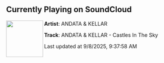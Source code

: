 ## Currently Playing on SoundCloud

[<img align="left" width="100" src="https://i1.sndcdn.com/artworks-etWmq0yV7A1yF1ro-styLqA-t500x500.png">](https://soundcloud.com/kellarmusic/castles-in-the-sky?in=saxurn/sets/1a1/)

**Artist**: ANDATA & KELLAR 

**Track**: ANDATA & KELLAR - Castles In The Sky

Last updated at 9/8/2025, 9:37:58 AM
